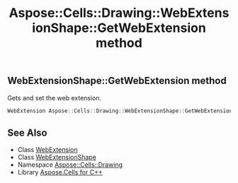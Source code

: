 ﻿---
title: Aspose::Cells::Drawing::WebExtensionShape::GetWebExtension method
linktitle: GetWebExtension
second_title: Aspose.Cells for C++ API Reference
description: 'Aspose::Cells::Drawing::WebExtensionShape::GetWebExtension method. Gets and set the web extension in C++.'
type: docs
weight: 600
url: /cpp/aspose.cells.drawing/webextensionshape/getwebextension/
---
## WebExtensionShape::GetWebExtension method


Gets and set the web extension.

```cpp
WebExtension Aspose::Cells::Drawing::WebExtensionShape::GetWebExtension()
```

## See Also

* Class [WebExtension](../../../aspose.cells.webextensions/webextension/)
* Class [WebExtensionShape](../)
* Namespace [Aspose::Cells::Drawing](../../)
* Library [Aspose.Cells for C++](../../../)
